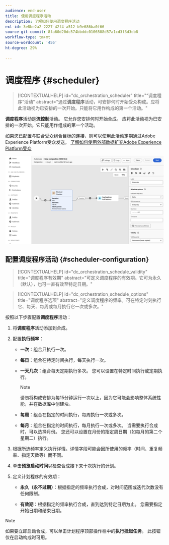 ```yaml
---
audience: end-user
title: 使用调度程序活动
description: 了解如何使用调度程序活动
exl-id: 3e8be2a2-2227-42f4-a512-b9e686ba0f66
source-git-commit: 8fa60d20dc574bbddc0106508d57a1cd3f3d3db8
workflow-type: tm+mt
source-wordcount: '456'
ht-degree: 29%

---
```


# 调度程序 {#scheduler}

>[!CONTEXTUALHELP]
>id="dc_orchestration_scheduler"
>title="“调度程序”活动"
>abstract="通过&#x200B;**调度程序**&#x200B;活动，可安排何时开始受众构成。应将此活动视为已安排的一次开始。只能将它用作构成的第一个活动。"

**调度程序**&#x200B;活动是&#x200B;**流控制**&#x200B;活动。 它允许您安排何时开始合成。 应将此活动视为已安排的一次开始。它只能用作组成的第一个活动。

如果您已配置与联合受众组合目标的连接，则可以使用此活动定期通过Adobe Experience Platform受众发送。 [了解如何使用外部数据扩充Adobe Experience Platform受众](../../connections/destinations.md)

![](../assets/scheduler.png)

## 配置调度程序活动 {#scheduler-configuration}

>[!CONTEXTUALHELP]
>id="dc_orchestration_schedule_validity"
>title="调度程序有效期"
>abstract="可定义调度程序的有效期。它可为永久（默认），也可一直有效至特定日期。"

>[!CONTEXTUALHELP]
>id="dc_orchestration_schedule_options"
>title="调度程序选项"
>abstract="定义调度程序的频率。可在特定时刻执行它、每天、每周或每月执行它一次或多次。"

按照以下步骤配置&#x200B;**调度程序**&#x200B;活动：

1. 将&#x200B;**调度程序**&#x200B;活动添加到合成。

1. 配置&#x200B;**执行频率**：

   * **一次**：组合只执行一次。
   * **每日**：组合在特定时间执行，每天执行一次。
   * **一天几次：**&#x200B;组合每天定期执行多次。 您可以设置在特定时间执行或定期执行。

     >[!NOTE]
     >
     >请勿将构成安排为每15分钟运行一次以上，因为它可能会影响整体系统性能，并在数据库中创建块。

   * **每周**：组合在指定的时间执行，每周执行一次或多次。
   * **每月**：组合在指定的时间执行，每月执行一次或多次。 当需要执行合成时，可以选择月份。 您还可以设置在月份的指定周日期（如每月的第二个星期二）执行。

1. 根据所选频率定义执行详情。详情字段可能会因所使用的频率（时间、重复频率、指定天数等）而不同。

1. 单击&#x200B;**预览启动时间**&#x200B;以检查合成接下来十次执行的计划。

1. 定义计划程序的有效期：

   * **永久（永不过期）**：根据指定的频率执行合成，对时间范围或迭代次数没有任何限制。

   * **有效期**：根据指定的频率执行合成，直到达到特定日期为止。 您需要指定开始日期和结束日期。

>[!NOTE]
>
>如果要立即启动合成，可以单击计划程序顶部操作栏中的&#x200B;**执行挂起任务**。 此按钮仅在启动构成时可用。

<!--## Example{#scheduler-example}

In the following example, the activity is configured so that the composition runs several times a day at 9 and 12 AM, every day of the week from October 1st, 2023 to January 1st, 2024.-->
